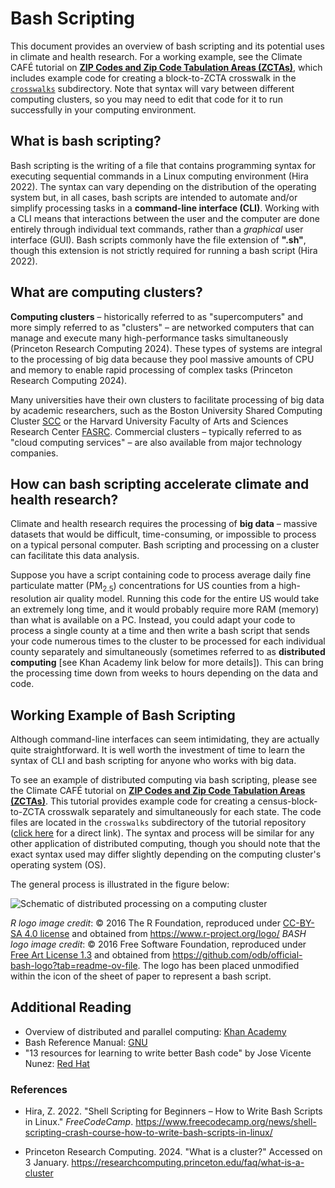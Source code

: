 # Bash Scripting
This document provides an overview of bash scripting and its potential uses in climate and health research. For a working example, see the Climate CAFÉ tutorial on [**ZIP Codes and Zip Code Tabulation Areas (ZCTAs)**](https://github.com/Climate-CAFE/zip_codes_and_zctas), which includes example code for creating a block-to-ZCTA crosswalk in the [`crosswalks`](https://github.com/Climate-CAFE/zip_codes_and_zctas/tree/main/crosswalks) subdirectory. Note that syntax will vary between different computing clusters, so you may need to edit that code for it to run successfully in your computing environment.

## What is bash scripting?
Bash scripting is the writing of a file that contains programming syntax for executing sequential commands in a Linux computing environment (Hira 2022). The syntax can vary depending on the distribution of the operating system but, in all cases, bash scripts are intended to automate and/or simplify processing tasks in a **command-line interface (CLI)**. Working with a CLI means that interactions between the user and the computer are done entirely through individual text commands, rather than a *graphical* user interface (GUI). Bash scripts commonly have the file extension of **".sh"**, though this extension is not strictly required for running a bash script (Hira 2022). 

## What are computing clusters?
**Computing clusters** – historically referred to as "supercomputers" and more simply referred to as "clusters" – are networked computers that can manage and execute many high-performance tasks simultaneously (Princeton Research Computing 2024). These types of systems are integral to the processing of big data because they pool massive amounts of CPU and memory to enable rapid processing of complex tasks (Princeton Research Computing 2024).

Many universities have their own clusters to facilitate processing of big data by academic researchers, such as the Boston University Shared Computing Cluster [SCC](https://www.bu.edu/tech/support/research/computing-resources/scc/) or the Harvard University Faculty of Arts and Sciences Research Center [FASRC](https://www.rc.fas.harvard.edu/). Commercial clusters – typically referred to as "cloud computing services" – are also available from major technology companies.

## How can bash scripting accelerate climate and health research?
Climate and health research requires the processing of **big data** – massive datasets that would be difficult, time-consuming, or impossible to process on a typical personal computer. Bash scripting and processing on a cluster can facilitate this data analysis.

Suppose you have a script containing code to process average daily fine particulate matter (PM<sub>2.5</sub>) concentrations for US counties from a high-resolution air quality model. Running this code for the entire US would take an extremely long time, and it would probably require more RAM (memory) than what is available on a PC. Instead, you could adapt your code to process a single county at a time and then write a bash script that sends your code numerous times to the cluster to be processed for each individual county separately and simultaneously (sometimes referred to as **distributed computing** [see Khan Academy link below for more details]). This can bring the processing time down from weeks to hours depending on the data and code.

## Working Example of Bash Scripting
Although command-line interfaces can seem intimidating, they are actually quite straightforward. It is well worth the investment of time to learn the syntax of CLI and bash scripting for anyone who works with big data.

To see an example of distributed computing via bash scripting, please see the Climate CAFÉ tutorial on [**ZIP Codes and Zip Code Tabulation Areas (ZCTAs)**](https://github.com/Climate-CAFE/zip_codes_and_zctas). This tutorial provides example code for creating a census-block-to-ZCTA crosswalk separately and simultaneously for each state. The code files are located in the `crosswalks` subdirectory of the tutorial repository ([click here](https://github.com/Climate-CAFE/zip_codes_and_zctas/tree/main/crosswalks) for a direct link). The syntax and process will be similar for any other application of distributed computing, though you should note that the exact syntax used may differ slightly depending on the computing cluster's operating system (OS).

The general process is illustrated in the figure below:

![Schematic of distributed processing on a computing cluster](https://github.com/Climate-CAFE/tutorials_working/blob/main/bash_scripting/figures/distributed_processing_schematic.png)

*R logo image credit*: © 2016 The R Foundation, reproduced under [CC-BY-SA 4.0 license](https://creativecommons.org/licenses/by-sa/4.0/) and obtained from https://www.r-project.org/logo/
*BASH logo image credit*: © 2016 Free Software Foundation, reproduced under [Free Art License 1.3](https://artlibre.org/licence/lal/en/) and obtained from https://github.com/odb/official-bash-logo?tab=readme-ov-file. The logo has been placed unmodified within the icon of the sheet of paper to represent a bash script.

## Additional Reading
- Overview of distributed and parallel computing: [Khan Academy](https://www.khanacademy.org/computing/ap-computer-science-principles/algorithms-101/x2d2f703b37b450a3:parallel-and-distributed-computing/a/distributed-computing)
- Bash Reference Manual: [GNU](https://www.gnu.org/software/bash/manual/bash.html)
- "13 resources for learning to write better Bash code" by Jose Vicente Nunez: [Red Hat](https://www.redhat.com/sysadmin/learn-bash-scripting)

### References
- Hira, Z. 2022. "Shell Scripting for Beginners – How to Write Bash Scripts in Linux." *FreeCodeCamp*. https://www.freecodecamp.org/news/shell-scripting-crash-course-how-to-write-bash-scripts-in-linux/

- Princeton Research Computing. 2024. "What is a cluster?" Accessed on 3 January. https://researchcomputing.princeton.edu/faq/what-is-a-cluster
